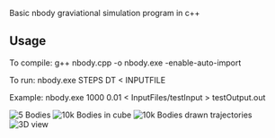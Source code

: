 Basic nbody graviational simulation program in c++

Usage
---
To compile:
	g++ nbody.cpp -o nbody.exe -enable-auto-import

To run:
	nbody.exe STEPS DT < INPUTFILE

Example:
	nbody.exe 1000 0.01 < InputFiles/testInput > testOutput.out

![5 Bodies](http://i.imgur.com/A4ctD.jpg)
![10k Bodies in cube](http://i.imgur.com/ZXPdF.jpg)
![10k Bodies drawn trajectories](http://i.imgur.com/eann1.jpg)
![3D view](http://i.imgur.com/T4m6W.jpg)